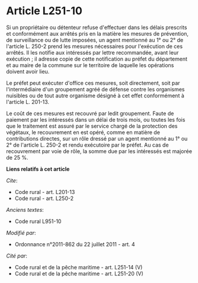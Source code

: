 # Article L251-10

Si un propriétaire ou détenteur refuse d'effectuer dans les délais prescrits et conformément aux arrêtés pris en la matière
les mesures de prévention, de surveillance ou de lutte imposées, un agent mentionné au 1° ou 2° de l'article L. 250-2 prend
les mesures nécessaires pour l'exécution de ces arrêtés. Il les notifie aux intéressés par lettre recommandée, avant leur
exécution ; il adresse copie de cette notification au préfet du département et au maire de la commune sur le territoire de
laquelle les opérations doivent avoir lieu. 

Le préfet peut exécuter d'office ces mesures, soit directement, soit par l'intermédiaire d'un groupement agréé de défense
contre les organismes nuisibles ou de tout autre organisme désigné à cet effet conformément à l'article L. 201-13. 

Le coût de ces mesures est recouvré par ledit groupement. Faute de paiement par les intéressés dans un délai de trois mois,
ou toutes les fois que le traitement est assuré par le service chargé de la protection des végétaux, le recouvrement en est
opéré, comme en matière de contributions directes, sur un rôle dressé par un agent mentionné au 1° ou 2° de l'article L.
250-2 et rendu exécutoire par le préfet. Au cas de recouvrement par voie de rôle, la somme due par les intéressés est majorée
de 25 %.

**Liens relatifs à cet article**

_Cite_:

  - Code rural - art. L201-13
  - Code rural - art. L250-2

_Anciens textes_:

  - Code rural L951-10

_Modifié par_:

  - Ordonnance n°2011-862 du 22 juillet 2011 - art. 4

_Cité par_:

  - Code rural et de la pêche maritime - art. L251-14 (V)
  - Code rural et de la pêche maritime - art. L251-20 (V)
